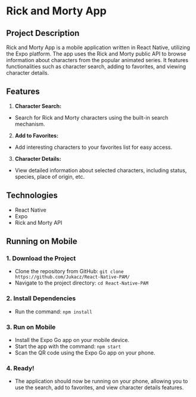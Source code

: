 Rick and Morty App
==================

Project Description
-------------------

Rick and Morty App is a mobile application written in React Native, utilizing the Expo platform. The app uses the Rick and Morty public API to browse information about characters from the popular animated series. It features functionalities such as character search, adding to favorites, and viewing character details.

Features
--------

1.  **Character Search:**

   *   Search for Rick and Morty characters using the built-in search mechanism.
2.  **Add to Favorites:**

   *   Add interesting characters to your favorites list for easy access.
3.  **Character Details:**

   *   View detailed information about selected characters, including status, species, place of origin, etc.

Technologies
------------

*   React Native
*   Expo
*   Rick and Morty API

Running on Mobile
-----------------

### 1\. Download the Project

*   Clone the repository from GitHub: `git clone https://github.com/Jukacz/React-Native-PAM/`
*   Navigate to the project directory: `cd React-Native-PAM`

### 2\. Install Dependencies

*   Run the command: `npm install`

### 3\. Run on Mobile

*   Install the Expo Go app on your mobile device.
*   Start the app with the command: `npm start`
*   Scan the QR code using the Expo Go app on your phone.

### 4\. Ready!

*   The application should now be running on your phone, allowing you to use the search, add to favorites, and view character details features.